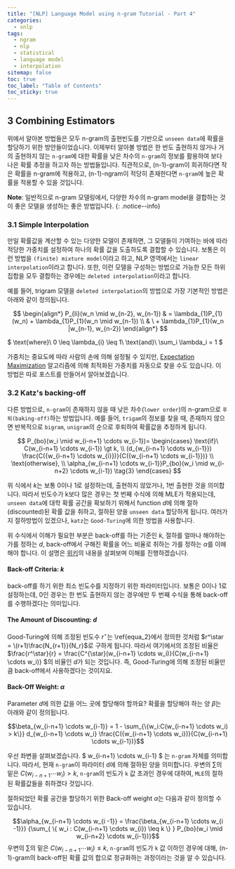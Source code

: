 ```yaml
---
title: "[NLP] Language Model using n-gram Tutorial - Part 4"
categories:
  - snlp
tags:
  - ngram
  - nlp
  - statistical
  - language model
  - interpolation
sitemap: false
toc: true
toc_label: "Table of Contents"
toc_sticky: true
---
```


## 3 Combining Estimators

위에서 알아본 방법들은 모두 n-gram의 출현빈도를 기반으로 `unseen data`에 확률을 할당하기 위한 방안들이었습니다.
이제부터 알아볼 방법은 한 번도 출현하지 않거나 거의 출현하지 않는 `n-gram`에 대한 확률을 낮은 차수의 `n-gram`의 정보를 활용하여 보다 나은 확률 추정을 하고자 하는 방법들입니다.
직관적으로, (n-1)-gram이 희귀하다면 작은 확률을 n-gram에 적용하고, (n-1)-ngram이 적당히 존재한다면 `n-gram`에 높은 확률을 적용할 수 있을 것입니다.

**Note**: 일반적으로 n-gram 모델링에서, 다양한 차수의 n-gram model을 결합하는 것이 좋은 모델을 생성하는 좋은 방법입니다.
{: .notice--info}

### 3.1 Simple Interpolation

만일 확률값을 계산할 수 있는 다양한 모델이 존재하면, 그 모델들이 기여하는 바에 따라 적당한 가중치를 설정하여 하나의 확률 값을 도출하도록 결합할 수 있습니다.
보통은 이런 방법을 `(finite) mixture model`이라고 하고, NLP 영역에서는 `linear interpolation`이라고 합니다. 또한, 이런 모델을 구성하는 방법으로
가능한 모든 하위 집합을 모두 결합하는 경우에는 `deleted interpolation`이라고 합니다.

예를 들어, trigram 모델을 `deleted interpolation`의 방법으로 가장 기본적인 방법은 아래와 같이 정의됩니다.

$$
\begin{align*}
 P_{li}(w_n \mid w_{n-2}, w_{n-1}) & = \lambda_{1}P_{1}(w_n) + \lambda_{1}P_{1}(w_n \mid w_{n-1}) \\
								   & \ + \lambda_{1}P_{1}(w_n |w_{n-1}, w_{n-2})
\end{align*}
$$

$ \text{where}\ 0 \leq \lambda_{i} \leq 1\ \text{and}\ \sum_i \lambda_i = 1 $

가중치는 중요도에 따라 사람의 손에 의해 설정될 수 있지만,
[Expectation Maximization]([https://en.wikipedia.org/wiki/Expectation%E2%80%93maximization_algorithm]) 알고리즘에 의해 최적화된
가중치를 자동으로 찾을 수도 있습니다. 이 방법은 따로 포스트를 만들어서 알아보겠습니다.

### 3.2 Katz's backing-off

다른 방법으로, `n-gram`이 존재하지 않을 때 낮은 차수(`lower order`)의 n-gram으로 `후퇴(baking-off)`하는 방법입니다. 예를 들어,
`trigam`의 정보를 찾을 때, 존재하지 않으면 반복적으로 `bigram`, `unigram`의 순으로 후퇴하여 확률값을 추정하게 됩니다.

$$ P_{bo}(w_i \mid w_{i-n+1} \cdots w_{i-1})= \begin{cases}
												\text{if}\ C(w_{i-n+1} \cdots w_{i-1}) \gt k, \\
												(d_{w_{i-n+1} \cdots w_{i-1}}) \frac{C({w_{i-n+1} \cdots w_{i}})}{C({w_{i-n+1} \cdots w_{i-1}})} \\
												\text{otherwise}, \\
												\alpha_{w_{i-n+1} \cdots w_{i-1}}P_{bo}(w_i \mid w_{i-n+2} \cdots w_{i-1}) \tag{3}
											  \end{cases} $$

위 식에서 $k$는 보통 0이나 1로 설정하는데, 출현하지 않았거나, 1번 출현한 것을 의미합니다. 따라서 빈도수가 k보다 많은 경우는 첫 번째 수식에 의해
MLE가 적용되는데, `unseen data`에 대학 확률 공간을 확보하기 위해서 function $d$에 의해 절하(discounted)된 확률 값을 취하고, 절하된 양을
`unseen data` 할당하게 됩니다. 여러가지 절하방법이 있겠으나, `katz`는 `Good-Turing`에 의한 방법을 사용합니다.

위 수식에서 이해가 필요한 부분은 back-off를 하는 기준인 $k$, 절하를 얼마나 해야하는가를 정하는 $d$, back-off에서 구해진 확률을 어느 비율로 취하는
가를 정하는 $\alpha$를 이애해야 합니다. 이 설명은 [위키]([https://en.wikipedia.org/wiki/Katz%27s_back-off_model])의 내용을 살펴보며 이해를 진행하겠습니다.

#### Back-off Criteria: $k$
back-off를 하기 위한 최소 빈도수를 지정하기 위한 파라미터입니다. 보통은 0이나 1로 설정하는데, 0인 경우는 한 번도 출현하지 않는 경우에만 두 번째 수식을 통해
back-off를 수행하겠다는 의미입니다.

#### The Amount of Discounting: $d$
Good-Turing에 의해 조정된 빈도수 $r^\star$는 \ref{equa_2}에서 정의한 것처럼 $r^\star = \(r+1)\frac{N_{r+1}}{N_r}$로 구하게 됩니다.
따라서 여기에서의 조정된 비율은 $\frac{r^\star}{r} = \frac{C^{\star}(w_{i-n+1} \cdots w_i)}{C(w_{i-n+1} \cdots w_i)} $의 비율인 $d$가 되는 것입니다.
즉, Good-Turing에 의해 조정된 비율만큼 back-off에서 사용하겠다는 것이지요.

#### Back-Off Weight: $\alpha$
Parameter $d$에 의한 값을 어느 곳에 할당해야 할까요? 확률을 할당해야 하는 양 $\beta$는 아래와 같이 정의됩니다.

$$\beta_{w_{i-n+1} \cdots w_{i-1}} = 1 - \sum_{\{w_i:C(w_{i-n+1} \cdots w_i) > k\}} d_{w_{i-n+1} \cdots w_i}  \frac{C({w_{i-n+1} \cdots w_i})}{C(w_{i-n+1} \cdots w_{i-1})}$$

우선 좌변을 살펴보겠습니다. $ w_{i-n+1} \cdots w_{i-1} $ 는 `n-gram` 자체를 의미합니다. 따라서, 현재 `n-gram`이 파라미터 d에 의해 절하된 양을 의미합니다.
우변의 $\sum$의 밑은 $C(w_{i-n+1} \cdots w_i) \gt k$, `n-gram`의 빈도가 `k` 값 초과인 경우에 대하여, `MLE`의 절하된 확률값들을 취하겠다 것입니다.

절하되었던 확률 공간을 할당하기 위한 Back-off weight $\alpha$는 다음과 같이 정의할 수 있습니다.

$$\alpha_{w_{i-n+1} \cdots w_{i -1}} = \frac{\beta_{w_{i-n+1} \cdots w_{i -1}}} {\sum_{ \{ w_i : C(w_{i-n+1} \cdots w_{i}) \leq k \} } P_{bo}(w_i \mid w_{i-n+2} \cdots w_{i-1})}$$
우변의 $\sum$의 밑은 $C(w_{i-n+1} \cdots w_i) \leq k$, `n-gram`의 빈도가 `k` 값 이하인 경우에 대해,
(n-1)-gram의 back-off된 확률 값의 합으로 정규화하는 과정이라는 것을 알 수 있습니다.